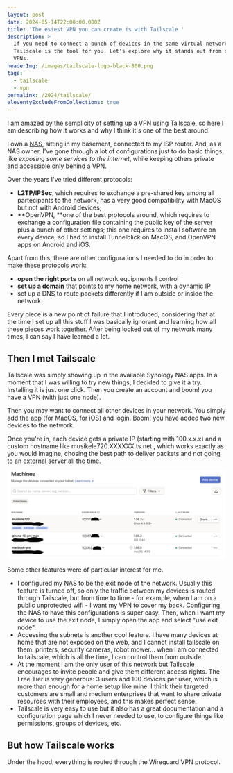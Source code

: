 ```yaml
---
layout: post
date: 2024-05-14T22:00:00.000Z
title: 'The esiest VPN you can create is with Tailscale '
description: >
  If you need to connect a bunch of devices in the same virtual network,
  Tailscale is the tool for you. Let's explore why it stands out from other
  VPNs.
headerImg: /images/tailscale-logo-black-800.png
tags:
  - tailscale
  - vpn
permalink: /2024/tailscale/
eleventyExcludeFromCollections: true
---
```


I am amazed by the semplicity of setting up a VPN using [Tailscale](https://tailscale.com/ "Tailscale"), so here I am describing how it works and why I think it's one of the best around.

I own a [NAS](https://michelenasti.com/2019/10/27/tips-tricks-from-my-linux-experience.html), sitting in my basement, connected to my ISP router. And, as a NAS owner, I've gone through a lot of configurations just to do basic things, like *exposing some services to the internet*, while keeping others private and accessible only behind a VPN. 

Over the years I've tried different protocols: 

* **L2TP/IPSec**, which requires to exchange a pre-shared key among all partecipants to the network, has a very good compatibility with MacOS but not with Android devices; 
* **OpenVPN, **one of the best protocols around, which requires to exchange a configuration file containing the public key of the server plus a bunch of other settings; this one requires to install software on every device, so I had to install Tunnelblick on MacOS, and OpenVPN apps on Android and iOS. 

Apart from this, there are other configurations I needed to do in order to make these protocols work: 

* **open the right ports** on all network equipments I control
* **set up a domain** that points to my home network, with a dynamic IP
* set up a DNS to route packets differently if I am outside or inside the network.

Every piece is a new point of failure that I introduced, considering that at the time I set up all this stuff I was basically ignorant and learning how all these pieces work together. After being locked out of my network many times, I can say I have learned a lot.

## Then I met Tailscale

Tailscale was simply showing up in the available Synology NAS apps. In a moment that I was willing to try new things, I decided to give it a try. Installing it is just one click. Then you create an account and boom! you have a VPN (with just one node). 

Then you may want to connect all other devices in your network. You simply add the app (for MacOS, for iOS) and login. Boom! you have added two new devices to the network. 

Once you're in, each device gets a private IP (starting with 100.x.x.x) and a custom hostname like musikele720.XXXXXX.ts.net , which works exactly as you would imagine, chosing the best path to deliver packets and not going to an external server all the time. 

![The administration panel of Tailscale](</images/Screenshot 2024-05-28 alle 09.01.37.png>)

Some other features were of particular interest for me.

* I configured my NAS to be the exit node of the network. Usually this feature is turned off, so only the traffic between my devices is routed through Tailscale, but from time to time - for example, when I am on a public unprotected wifi - I want my VPN to cover my back. Configuring the NAS to have this configurations is super easy. Then, when I want my device to use the exit node, I simply open the app and select "use exit node". 
* Accessing the subnets is another cool feature. I have many devices at home that are not exposed on the web, and I cannot install tailscale on them: printers, security cameras, robot mower... when I am connected to tailscale, which is all the time, I can control them from outside. 
* At the moment I am the only user of this network but Tailscale encourages to invite people and give them different access rights. The Free Tier is very generous: 3 users and 100 devices per user, which is more than enough for a home setup like mine. I think their targeted customers are small and medium enterprises that want to share private resources with their employees, and this makes perfect sense. 
* Tailscale is very easy to use but it also has a great documentation and a configuration page which I never needed to use, to configure things like permissions, groups of devices, etc. 

## But how Tailscale works

Under the hood, everything is routed through the Wireguard VPN protocol. 
